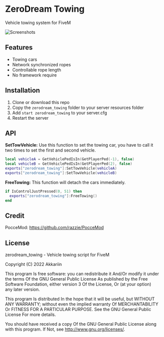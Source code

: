 # ZeroDream Towing
Vehicle towing system for FiveM

![Screenshots](https://i.imgur.com/tStbDzL.png)

## Features
- Towing cars
- Network synchronized ropes
- Controllable rope length
- No framework require

## Installation
1. Clone or download this repo
2. Copy the `zerodream_towing` folder to your server resources folder
3. Add `start zerodream_towing` to your server.cfg
4. Restart the server

## API
**SetTowVehicle:** Use this function to set the towing car, you have to call it two times to set the first and second vehicle.
```lua
local vehicleA = GetVehiclePedIsIn(GetPlayerPed(-1), false)
local vehicleB = GetVehiclePedIsIn(GetPlayerPed(2), false)
exports["zerodream_towing"]:SetTowVehicle(vehicleA)
exports["zerodream_towing"]:SetTowVehicle(vehicleB)
```
**FreeTowing:** This function will detach the cars immediately.
```lua
if IsControlJustPressed(0, 51) then
  exports["zerodream_towing"]:FreeTowing()
end
```

## Credit
PocceMod: https://github.com/razzie/PocceMod

## License
zerodream_towing - Vehicle towing script for FiveM

Copyright (C) 2022 Akkariin

This program Is free software: you can redistribute it And/Or modify it under the terms Of the GNU General Public License As published by the Free Software Foundation, either version 3 Of the License, Or (at your option) any later version.

This program Is distributed In the hope that it will be useful, but WITHOUT ANY WARRANTY; without even the implied warranty Of MERCHANTABILITY Or FITNESS FOR A PARTICULAR PURPOSE. See the GNU General Public License For more details.

You should have received a copy Of the GNU General Public License along with this program. If Not, see http://www.gnu.org/licenses/.
